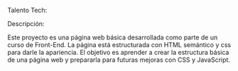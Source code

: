 Talento Tech:

Descripción:

Este proyecto es una página web básica desarrollada como parte de un curso de Front-End. La página está estructurada con HTML semántico y css para darle la apariencia. El objetivo es aprender a crear la estructura básica de una página web y prepararla para futuras mejoras con CSS y JavaScript.